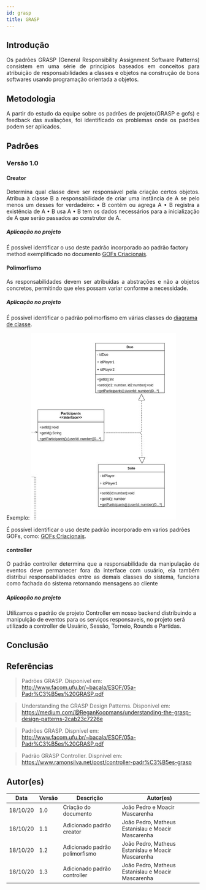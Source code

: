 ```yaml
---
id: grasp
title: GRASP
---
```



## Introdução

<p align = "justify">
Os padrões GRASP (General Responsibility Assignment Software Patterns) consistem em uma série de princípios baseados em conceitos para atribuição de responsabilidades a classes e objetos na construção de bons softwares usando programação orientada a objetos.
</p>

## Metodologia

<p align = "justify">
A partir do estudo da equipe sobre os padrões de projeto(GRASP e gofs) e feedback das avaliações, foi identificado os problemas onde os padrões podem ser aplicados.
</p>

## Padrões

### Versão 1.0

#### Creator

<p align = "justify">
Determina qual classe deve ser responsável pela criação certos objetos.
Atribua à classe B a responsabilidade de criar uma instância de A se
pelo menos um desses for verdadeiro:
• B contém ou agrega A
• B registra a existência de A
• B usa A
• B tem os dados necessários para a inicialização de A que
serão passados ao construtor de A.
</p>

##### Aplicação no projeto
É possível identificar o uso deste padrão incorporado ao padrão factory method exemplificado no documento [GOFs Criacionais](./gof_criacionais.md).

#### Polimorfismo
<p align = "justify"> 
As responsabilidades devem ser atribuídas a abstrações e não a objetos concretos, permitindo que eles possam variar conforme a necessidade.
</p>

##### Aplicação no projeto
É possivel identificar o padrão polimorfismo em várias classes do [diagrama de classe](../modelagem/diagrama_de_classes.md).

Exemplo:
![Participants](../assets/Grasp/polimorfismo.jpg)

É possível identificar o uso deste padrão incorporado em varios padrões GOFs, como: [GOFs Criacionais](./gof_criacionais.md).


#### controller

<p align = "justify">
O padrão controller determina que a responsabilidade da manipulação de eventos deve permanecer fora da interface com usuário, ela também distribui responsabilidades entre as demais classes do sistema, funciona como fachada do sistema retornando mensagens ao cliente
</p>

##### Aplicação no projeto

Utilizamos o padrão de projeto Controller em nosso backend distribuindo a manipulção de eventos para os serviços responsaveis, no projeto será utilizado a controller de Usuário, Sessão, Torneio, Rounds e Partidas.

## Conclusão

<p align = "justify">

</p>

## Referências


> Padrões GRASP. Disponivel em: http://www.facom.ufu.br/~bacala/ESOF/05a-Padr%C3%B5es%20GRASP.pdf

> Understanding the GRASP Design Patterns. Disponivel em: https://medium.com/@ReganKoopmans/understanding-the-grasp-design-patterns-2cab23c7226e

> Padrões GRASP. Dispnível em: http://www.facom.ufu.br/~bacala/ESOF/05a-Padr%C3%B5es%20GRASP.pdf

> Padrão GRASP Controller. Dispnível em: https://www.ramonsilva.net/post/controller-padr%C3%B5es-grasp

## Autor(es)

| Data | Versão | Descrição | Autor(es) |
| -- | -- | -- | -- |
| 18/10/20 | 1.0 | Criação do documento | João Pedro e Moacir Mascarenha |
| 18/10/20 | 1.1 | Adicionado padrão creator | João Pedro, Matheus Estanislau e  Moacir Mascarenha |
| 18/10/20 | 1.2 | Adicionado padrão polimorfismo | João Pedro, Matheus Estanislau e  Moacir Mascarenha |
| 18/10/20 | 1.3 | Adicionado padrão controller | João Pedro, Matheus Estanislau e  Moacir Mascarenha |
